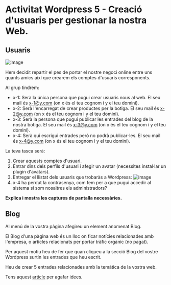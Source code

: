 # Activitat Wordpress 5 - Creació d'usuaris per gestionar la nostra Web.

## Usuaris

![image](https://github.com/XaSaFa/MP08-23-24/assets/110727546/cc47cb8f-07c1-452e-b7a4-59536098bf8f)

Hem decidit repartir el pes de portar el nostre negoci online entre uns quants amics així que crearem els comptes d'usuaris corresponents.

Al grup tindrem:

- x-1: Serà la única persona que pugui crear usuaris nous al web. El seu mail és x-1@y.com (on x és el teu cognom i y el teu domini).
- x-2: Serà l'encarregat de crear productes per la botiga. El seu mail és x-2@y.com (on x és el teu cognom i y el teu domini).
- x-3: Serà la persona que pugui publicar les entrades del blog de la nostra botiga. El seu mail és x-3@y.com (on x és el teu cognom i y el teu domini).
- x-4: Serà qui escrigui entrades però no podrà publicar-les. El seu mail és x-4@y.com (on x és el teu cognom i y el teu domini).

La teva tasca serà:

1. Crear aquests comptes d'usuari.
2. Entrar dins dels perfils d'usuari i afegir un avatar (necessites instal·lar un plugin d'avatars).
3. Entregar el llistat dels usuaris que trobaràs a Wordpress:
![image](https://github.com/XaSaFa/MP08-23-24/assets/110727546/b6abbdce-04f4-484d-aef2-6e3f43a87d67)
4. x-4 ha perdut la contrasenya, com fem per a que pugui accedir al sistema si som nosaltres els administradors?

**Explica i mostra les captures de pantalla necessàries.**

## Blog

Al menú de la vostra pàgina afegireu un element anomenat Blog.

El Blog d'una pàgina web és un lloc on ficar notícies relacionades amb l'empresa, o articles relacionats per portar tràfic orgànic (no pagat).

Per aquest motiu heu de fer que quan cliqueu a la secció Blog del vostre Wordpress surtin les entrades que heu escrit.

Heu de crear 5 entrades relacionades amb la temàtica de la vostra web.

Tens aquest [article](https://susanapavon.com/tipos-de-post-para-escribir-blog/) per agafar idees.
